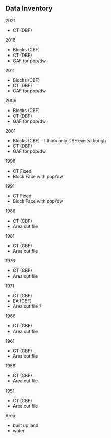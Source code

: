 ## Data Inventory

2021
- CT (DBF)

2016
- Blocks (CBF)
- CT (DBF)
- GAF for pop/dw

2011
- Blocks (CBF)
- CT (DBF)
- GAF for pop/dw

2006
- Blocks (CBF)
- CT (DBF)
- GAF for pop/dw

2001
- Blocks (CBF) - I think only DBF exists though
- CT (DBF)
- GAF for pop/dw

1996
- CT Fixed
- Block Face with pop/dw

1991
- CT Fixed
- Block Face with pop/dw

1986
- CT (CBF)
- Area cut file

1981
- CT (CBF)
- Area cut file

1976
- CT (CBF)
- Area cut file

1971
- CT (CBF)
- EA (CBF)
- Area cut file ?

1966 
- CT (CBF)
- Area cut file

1961
- CT (CBF)
- Area cut file

1956
- CT (CBF)
- Area cut file

1951
- CT (CBF)
- Area cut file

Area
- built up land
- water
